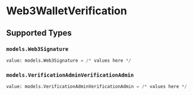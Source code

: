 # Web3WalletVerification


## Supported Types

### `models.Web3Signature`

```python
value: models.Web3Signature = /* values here */
```

### `models.VerificationAdminVerificationAdmin`

```python
value: models.VerificationAdminVerificationAdmin = /* values here */
```

